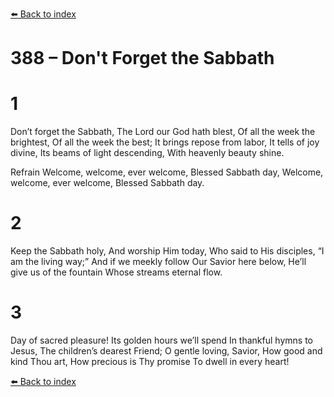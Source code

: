 [⬅️ Back to index](../README.md)

# 388 – Don't Forget the Sabbath


# 1
Don’t forget the Sabbath,
The Lord our God hath blest,
Of all the week the brightest,
Of all the week the best;
It brings repose from labor,
It tells of joy divine,
Its beams of light descending,
With heavenly beauty shine.

Refrain
Welcome, welcome, ever welcome,
Blessed Sabbath day,
Welcome, welcome, ever welcome,
Blessed Sabbath day.

# 2
Keep the Sabbath holy,
And worship Him today,
Who said to His disciples,
“I am the living way;”
And if we meekly follow
Our Savior here below,
He’ll give us of the fountain
Whose streams eternal flow.

# 3
Day of sacred pleasure!
Its golden hours we’ll spend
In thankful hymns to Jesus,
The children’s dearest Friend;
O gentle loving, Savior,
How good and kind Thou art,
How precious is Thy promise
To dwell in every heart!

[⬅️ Back to index](../README.md)
